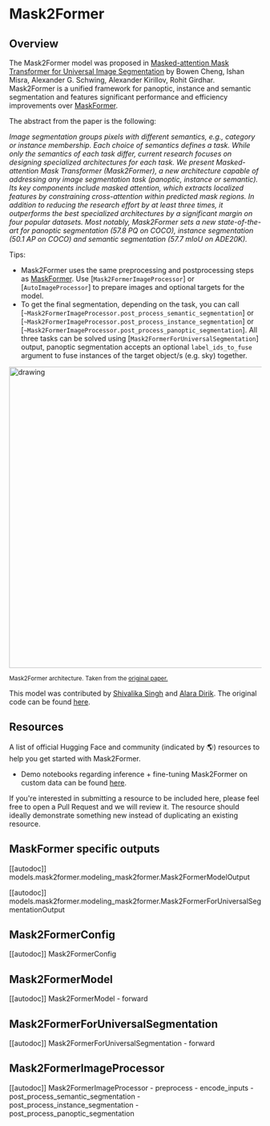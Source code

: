<!--Copyright 2022 The HuggingFace Team. All rights reserved.

Licensed under the Apache License, Version 2.0 (the "License"); you may not use this file except in compliance with
the License. You may obtain a copy of the License at

http://www.apache.org/licenses/LICENSE-2.0

Unless required by applicable law or agreed to in writing, software distributed under the License is distributed on
an "AS IS" BASIS, WITHOUT WARRANTIES OR CONDITIONS OF ANY KIND, either express or implied. See the License for the
specific language governing permissions and limitations under the License.

⚠️ Note that this file is in Markdown but contain specific syntax for our doc-builder (similar to MDX) that may not be
rendered properly in your Markdown viewer.

-->

# Mask2Former

## Overview

The Mask2Former model was proposed in [Masked-attention Mask Transformer for Universal Image Segmentation](https://arxiv.org/abs/2112.01527) by Bowen Cheng, Ishan Misra, Alexander G. Schwing, Alexander Kirillov, Rohit Girdhar. Mask2Former is a unified framework for panoptic, instance and semantic segmentation and features significant performance and efficiency improvements over [MaskFormer](maskformer).

The abstract from the paper is the following:

*Image segmentation groups pixels with different semantics, e.g., category or instance membership. Each choice
of semantics defines a task. While only the semantics of each task differ, current research focuses on designing specialized architectures for each task. We present Masked-attention Mask Transformer (Mask2Former), a new architecture capable of addressing any image segmentation task (panoptic, instance or semantic). Its key components include masked attention, which extracts localized features by constraining cross-attention within predicted mask regions. In addition to reducing the research effort by at least three times, it outperforms the best specialized architectures by a significant margin on four popular datasets. Most notably, Mask2Former sets a new state-of-the-art for panoptic segmentation (57.8 PQ on COCO), instance segmentation (50.1 AP on COCO) and semantic segmentation (57.7 mIoU on ADE20K).*

Tips:
- Mask2Former uses the same preprocessing and postprocessing steps as [MaskFormer](maskformer). Use [`Mask2FormerImageProcessor`] or [`AutoImageProcessor`] to prepare images and optional targets for the model.
- To get the final segmentation, depending on the task, you can call [`~Mask2FormerImageProcessor.post_process_semantic_segmentation`] or [`~Mask2FormerImageProcessor.post_process_instance_segmentation`] or [`~Mask2FormerImageProcessor.post_process_panoptic_segmentation`]. All three tasks can be solved using [`Mask2FormerForUniversalSegmentation`] output, panoptic segmentation accepts an optional `label_ids_to_fuse` argument to fuse instances of the target object/s (e.g. sky) together.

<img src="https://huggingface.co/datasets/huggingface/documentation-images/resolve/main/transformers/model_doc/mask2former_architecture.jpg" alt="drawing" width="600"/>

<small> Mask2Former architecture. Taken from the <a href="https://arxiv.org/abs/2112.01527"> original paper.</a> </small>

This model was contributed by [Shivalika Singh](https://huggingface.co/shivi) and [Alara Dirik](https://huggingface.co/adirik). The original code can be found [here](https://github.com/facebookresearch/Mask2Former).

## Resources

A list of official Hugging Face and community (indicated by 🌎) resources to help you get started with Mask2Former.

- Demo notebooks regarding inference + fine-tuning Mask2Former on custom data can be found [here](https://github.com/NielsRogge/Transformers-Tutorials/tree/master/Mask2Former).

If you're interested in submitting a resource to be included here, please feel free to open a Pull Request and we will review it.
The resource should ideally demonstrate something new instead of duplicating an existing resource.

## MaskFormer specific outputs

[[autodoc]] models.mask2former.modeling_mask2former.Mask2FormerModelOutput

[[autodoc]] models.mask2former.modeling_mask2former.Mask2FormerForUniversalSegmentationOutput

## Mask2FormerConfig

[[autodoc]] Mask2FormerConfig

## Mask2FormerModel

[[autodoc]] Mask2FormerModel
    - forward

## Mask2FormerForUniversalSegmentation

[[autodoc]] Mask2FormerForUniversalSegmentation
    - forward

## Mask2FormerImageProcessor

[[autodoc]] Mask2FormerImageProcessor
    - preprocess
    - encode_inputs
    - post_process_semantic_segmentation
    - post_process_instance_segmentation
    - post_process_panoptic_segmentation